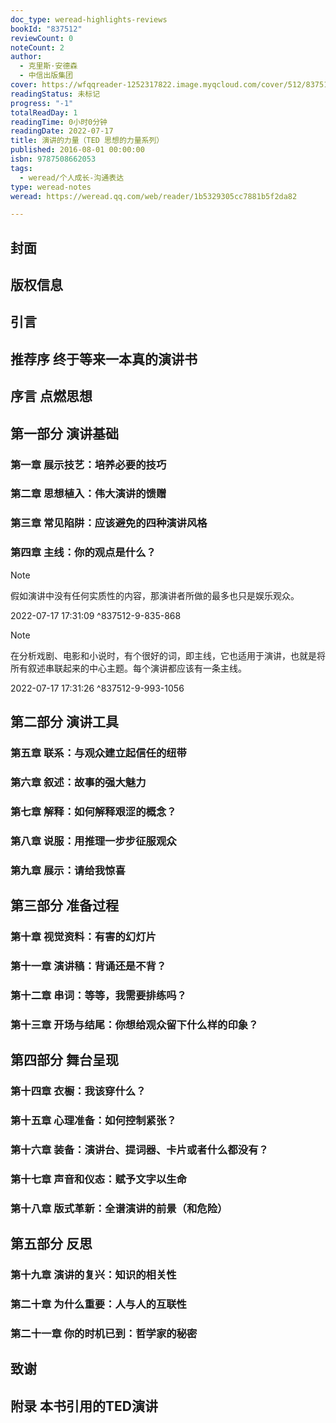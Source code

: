 ```yaml
---
doc_type: weread-highlights-reviews
bookId: "837512"
reviewCount: 0
noteCount: 2
author:
  - 克里斯·安德森
  - 中信出版集团
cover: https://wfqqreader-1252317822.image.myqcloud.com/cover/512/837512/t7_837512.jpg
readingStatus: 未标记
progress: "-1"
totalReadDay: 1
readingTime: 0小时0分钟
readingDate: 2022-07-17
title: 演讲的力量（TED 思想的力量系列）
published: 2016-08-01 00:00:00
isbn: 9787508662053
tags:
  - weread/个人成长-沟通表达
type: weread-notes
weread: https://weread.qq.com/web/reader/1b5329305cc7881b5f2da82

---
```



## 封面

## 版权信息

## 引言

## 推荐序 终于等来一本真的演讲书

## 序言 点燃思想

## 第一部分 演讲基础

### 第一章 展示技艺：培养必要的技巧

### 第二章 思想植入：伟大演讲的馈赠

### 第三章 常见陷阱：应该避免的四种演讲风格

### 第四章 主线：你的观点是什么？

> [!NOTE] 
> 假如演讲中没有任何实质性的内容，那演讲者所做的最多也只是娱乐观众。
> 
> 2022-07-17 17:31:09 ^837512-9-835-868

> [!NOTE] 
> 在分析戏剧、电影和小说时，有个很好的词，即主线，它也适用于演讲，也就是将所有叙述串联起来的中心主题。每个演讲都应该有一条主线。
> 
> 2022-07-17 17:31:26 ^837512-9-993-1056

## 第二部分 演讲工具

### 第五章 联系：与观众建立起信任的纽带

### 第六章 叙述：故事的强大魅力

### 第七章 解释：如何解释艰涩的概念？

### 第八章 说服：用推理一步步征服观众

### 第九章 展示：请给我惊喜

## 第三部分 准备过程

### 第十章 视觉资料：有害的幻灯片

### 第十一章 演讲稿：背诵还是不背？

### 第十二章 串词：等等，我需要排练吗？

### 第十三章 开场与结尾：你想给观众留下什么样的印象？

## 第四部分 舞台呈现

### 第十四章 衣橱：我该穿什么？

### 第十五章 心理准备：如何控制紧张？

### 第十六章 装备：演讲台、提词器、卡片或者什么都没有？

### 第十七章 声音和仪态：赋予文字以生命

### 第十八章 版式革新：全谱演讲的前景（和危险）

## 第五部分 反思

### 第十九章 演讲的复兴：知识的相关性

### 第二十章 为什么重要：人与人的互联性

### 第二十一章 你的时机已到：哲学家的秘密

## 致谢

## 附录 本书引用的TED演讲

